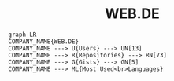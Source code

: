 <h1 align="center">WEB.DE</h1>

```mermaid
graph LR
COMPANY_NAME{WEB.DE}
COMPANY_NAME ---> U{Users} ---> UN[13]
COMPANY_NAME ---> R{Repositories} ---> RN[73]
COMPANY_NAME ---> G{Gists} ---> GN[5]
COMPANY_NAME ---> ML{Most Used<br>Languages}
```
